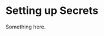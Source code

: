 [title]: # (Setting up Secrets)
[tags]: # (XXX)
[priority]: # (5052)
# Setting up Secrets
Something here.

